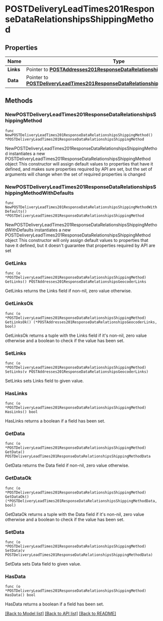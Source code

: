 # POSTDeliveryLeadTimes201ResponseDataRelationshipsShippingMethod

## Properties

Name | Type | Description | Notes
------------ | ------------- | ------------- | -------------
**Links** | Pointer to [**POSTAddresses201ResponseDataRelationshipsGeocoderLinks**](POSTAddresses201ResponseDataRelationshipsGeocoderLinks.md) |  | [optional] 
**Data** | Pointer to [**POSTDeliveryLeadTimes201ResponseDataRelationshipsShippingMethodData**](POSTDeliveryLeadTimes201ResponseDataRelationshipsShippingMethodData.md) |  | [optional] 

## Methods

### NewPOSTDeliveryLeadTimes201ResponseDataRelationshipsShippingMethod

`func NewPOSTDeliveryLeadTimes201ResponseDataRelationshipsShippingMethod() *POSTDeliveryLeadTimes201ResponseDataRelationshipsShippingMethod`

NewPOSTDeliveryLeadTimes201ResponseDataRelationshipsShippingMethod instantiates a new POSTDeliveryLeadTimes201ResponseDataRelationshipsShippingMethod object
This constructor will assign default values to properties that have it defined,
and makes sure properties required by API are set, but the set of arguments
will change when the set of required properties is changed

### NewPOSTDeliveryLeadTimes201ResponseDataRelationshipsShippingMethodWithDefaults

`func NewPOSTDeliveryLeadTimes201ResponseDataRelationshipsShippingMethodWithDefaults() *POSTDeliveryLeadTimes201ResponseDataRelationshipsShippingMethod`

NewPOSTDeliveryLeadTimes201ResponseDataRelationshipsShippingMethodWithDefaults instantiates a new POSTDeliveryLeadTimes201ResponseDataRelationshipsShippingMethod object
This constructor will only assign default values to properties that have it defined,
but it doesn't guarantee that properties required by API are set

### GetLinks

`func (o *POSTDeliveryLeadTimes201ResponseDataRelationshipsShippingMethod) GetLinks() POSTAddresses201ResponseDataRelationshipsGeocoderLinks`

GetLinks returns the Links field if non-nil, zero value otherwise.

### GetLinksOk

`func (o *POSTDeliveryLeadTimes201ResponseDataRelationshipsShippingMethod) GetLinksOk() (*POSTAddresses201ResponseDataRelationshipsGeocoderLinks, bool)`

GetLinksOk returns a tuple with the Links field if it's non-nil, zero value otherwise
and a boolean to check if the value has been set.

### SetLinks

`func (o *POSTDeliveryLeadTimes201ResponseDataRelationshipsShippingMethod) SetLinks(v POSTAddresses201ResponseDataRelationshipsGeocoderLinks)`

SetLinks sets Links field to given value.

### HasLinks

`func (o *POSTDeliveryLeadTimes201ResponseDataRelationshipsShippingMethod) HasLinks() bool`

HasLinks returns a boolean if a field has been set.

### GetData

`func (o *POSTDeliveryLeadTimes201ResponseDataRelationshipsShippingMethod) GetData() POSTDeliveryLeadTimes201ResponseDataRelationshipsShippingMethodData`

GetData returns the Data field if non-nil, zero value otherwise.

### GetDataOk

`func (o *POSTDeliveryLeadTimes201ResponseDataRelationshipsShippingMethod) GetDataOk() (*POSTDeliveryLeadTimes201ResponseDataRelationshipsShippingMethodData, bool)`

GetDataOk returns a tuple with the Data field if it's non-nil, zero value otherwise
and a boolean to check if the value has been set.

### SetData

`func (o *POSTDeliveryLeadTimes201ResponseDataRelationshipsShippingMethod) SetData(v POSTDeliveryLeadTimes201ResponseDataRelationshipsShippingMethodData)`

SetData sets Data field to given value.

### HasData

`func (o *POSTDeliveryLeadTimes201ResponseDataRelationshipsShippingMethod) HasData() bool`

HasData returns a boolean if a field has been set.


[[Back to Model list]](../README.md#documentation-for-models) [[Back to API list]](../README.md#documentation-for-api-endpoints) [[Back to README]](../README.md)



